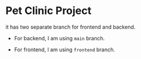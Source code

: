 
# Pet Clinic Project

it has two separate branch for frontend and backend.

* For backend, I am using `main` branch.

* For frontend, I am using `frontend` branch. 
